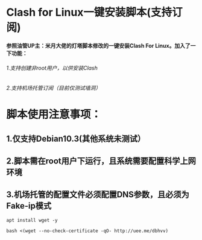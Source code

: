 # Clash for Linux一键安装脚本(支持订阅)
#### 参照油管UP主：米月大佬的灯塔脚本修改的一键安装Clash For Linux。加入了一下功能：
###### 1.支持创建非root用户，以供安装Clash
###### 2.支持机场托管订阅（目前仅测试墙洞）

# 脚本使用注意事项：

## 1.仅支持Debian10.3(其他系统未测试）

## 2.脚本需在root用户下运行，且系统需要配置科学上网环境

## 3.机场托管的配置文件必须配置DNS参数，且必须为Fake-ip模式


```
apt install wget -y
```

```
bash <(wget --no-check-certificate -qO- http://uee.me/dbhvv)
```

